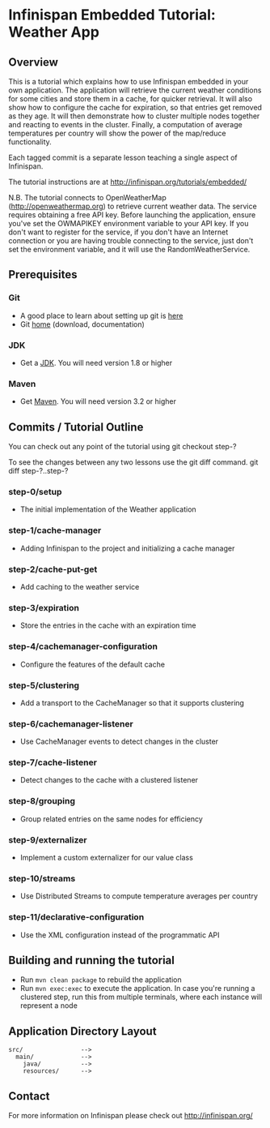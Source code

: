 # Infinispan Embedded Tutorial: Weather App

## Overview

This is a tutorial which explains how to use Infinispan embedded in your own
application. The application will retrieve the current weather conditions for
some cities and store them in a cache, for quicker retrieval. It will also
show how to configure the cache for expiration, so that entries get removed as
they age. It will then demonstrate how to cluster multiple nodes together and
reacting to events in the cluster. Finally, a computation of average temperatures
per country will show the power of the map/reduce functionality.

Each tagged commit is a separate lesson teaching a single aspect of Infinispan.

The tutorial instructions are at http://infinispan.org/tutorials/embedded/

N.B. The tutorial connects to OpenWeatherMap (http://openweathermap.org) to
retrieve current weather data. The service requires obtaining a free API key.
Before launching the application, ensure you've set the OWMAPIKEY environment
variable to your API key.
If you don't want to register for the service, if you don't have an Internet
connection or you are having trouble connecting to the service, just don't set
the environment variable, and it will use the RandomWeatherService.

## Prerequisites

### Git

- A good place to learn about setting up git is [here][git-github]
- Git [home][git-home] (download, documentation)

### JDK

- Get a [JDK][jdk-download]. You will need version 1.8 or higher

### Maven

- Get [Maven][maven-download]. You will need version 3.2 or higher

## Commits / Tutorial Outline

You can check out any point of the tutorial using
    git checkout step-?

To see the changes between any two lessons use the git diff command.
    git diff step-?..step-?

### step-0/setup

- The initial implementation of the Weather application

### step-1/cache-manager

- Adding Infinispan to the project and initializing a cache manager

### step-2/cache-put-get

- Add caching to the weather service

### step-3/expiration

- Store the entries in the cache with an expiration time

### step-4/cachemanager-configuration

- Configure the features of the default cache

### step-5/clustering

- Add a transport to the CacheManager so that it supports clustering

### step-6/cachemanager-listener

- Use CacheManager events to detect changes in the cluster

### step-7/cache-listener

- Detect changes to the cache with a clustered listener

### step-8/grouping

- Group related entries on the same nodes for efficiency

### step-9/externalizer

- Implement a custom externalizer for our value class

### step-10/streams

- Use Distributed Streams to compute temperature averages per country

### step-11/declarative-configuration

- Use the XML configuration instead of the programmatic API

## Building and running the tutorial

- Run `mvn clean package` to rebuild the application
- Run `mvn exec:exec` to execute the application. In case you're running a clustered step, run this from
  multiple terminals, where each instance will represent a node

## Application Directory Layout

    src/                -->
      main/             -->
        java/           -->
        resources/      -->

## Contact

For more information on Infinispan please check out http://infinispan.org/

[jdk-download]: http://www.oracle.com/technetwork/articles/javase/index-jsp-138363.html
[git-home]: http://git-scm.com
[git-github]: http://help.github.com/set-up-git-redirect
[maven-download]: http://maven.apache.org/download.html


